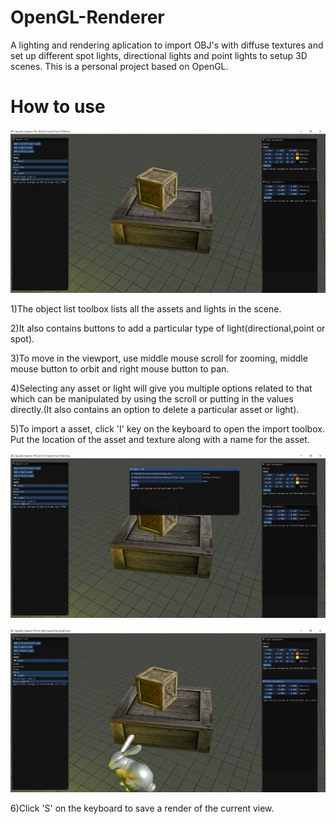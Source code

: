 # OpenGL-Renderer
A lighting and rendering aplication to import OBJ's with diffuse textures and set up different spot lights, directional lights and point lights to setup 3D scenes. This is a 
personal project based on OpenGL. 
# How to use
![](images/Basic_layout.png)

1)The object list toolbox lists all the assets and lights in the scene.

2)It also contains buttons to add a particular type of light(directional,point or spot).

3)To move in the viewport, use middle mouse scroll for zooming, middle mouse button to orbit and right mouse button to pan.

4)Selecting any asset or light will give you multiple options related to that which can be manipulated by using the scroll or putting in the values directly.(It also contains an option to delete a particular asset or light). 

5)To import a asset, click 'I' key on the keyboard to open the import toolbox. Put the location of the asset and texture along with a name for the asset.

![](images/Import_option.png)

![](images/bunny_there.png) 

6)Click 'S' on the keyboard to save a render of the current view. 
